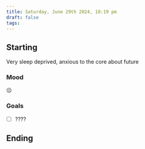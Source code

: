 ```yaml
---
title: Saturday, June 29th 2024, 10:19 pm
draft: false
tags: 
---
```


## Starting 

Very sleep deprived, anxious to the core about future

### Mood

☹️
### Goals

- [ ] ????

## Ending